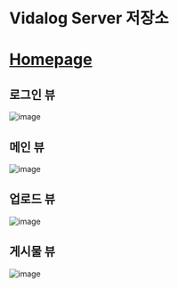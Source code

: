 # Vidalog Server 저장소
# [Homepage](https://master.d35jqv8wcjjd06.amplifyapp.com/)
## 로그인 뷰
![image](https://user-images.githubusercontent.com/40623433/187840675-f16c588a-0c8e-42a7-91f7-6261b4582901.png)

## 메인 뷰
![image](https://user-images.githubusercontent.com/40623433/187840775-dead9c30-d708-4934-80f4-336a5dd68cbe.png)

## 업로드 뷰
![image](https://user-images.githubusercontent.com/40623433/187841606-7583dab6-b139-4d27-939a-5ddf8d193da5.png)

## 게시물 뷰
![image](https://user-images.githubusercontent.com/40623433/187841938-e896d517-3e0a-4836-b7d3-884c434fb262.png)
